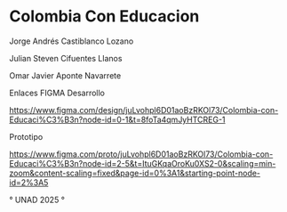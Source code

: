 # Colombia Con Educacion 

Jorge Andrés Castiblanco Lozano

Julian Steven Cifuentes Llanos

Omar Javier Aponte Navarrete


Enlaces FIGMA 
Desarrollo

https://www.figma.com/design/juLvohpl6D01aoBzRKOl73/Colombia-con-Educaci%C3%B3n?node-id=0-1&t=8foTa4qmJyHTCREG-1

Prototipo

https://www.figma.com/proto/juLvohpl6D01aoBzRKOl73/Colombia-con-Educaci%C3%B3n?node-id=2-5&t=ItuGKqaOroKu0XS2-0&scaling=min-zoom&content-scaling=fixed&page-id=0%3A1&starting-point-node-id=2%3A5


° UNAD
2025 ° 



